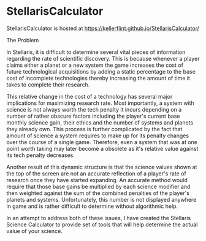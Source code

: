 # StellarisCalculator

StellarisCalculator is hosted at https://kellerflint.github.io/StellarisCalculator/

The Problem

In Stellaris, it is difficult to determine several vital pieces of information regarding the rate of scientific discovery. This is because whenever a player claims either a planet or a new system the game increases the cost of future technological acquisitions by adding a static percentage to the base cost of incomplete technologies thereby increasing the amount of time it takes to complete their research.

This relative change in the cost of a technology has several major implications for maximizing research rate. Most importantly, a system with science is not always worth the tech penalty it incurs depending on a number of rather obscure factors including the player's current base monthly science gain, their ethics and the number of systems and planets they already own. This process is further complicated by the fact that amount of science a system requires to make up for its penalty changes over the course of a single game. Therefore, even a system that was at one point worth taking may later become a obsolete as it's relative value against its tech penalty decreases.

Another result of this dynamic structure is that the science values shown at the top of the screen are not an accurate reflection of a player's rate of research once they have started expanding. An accurate method would require that those base gains be multiplied by each science modifier and then weighted against the sum of the combined penalties of the player's planets and systems. Unfortunately, this number is not displayed anywhere in game and is rather difficult to determine without algorithmic help.

In an attempt to address both of these issues, I have created the Stellaris Science Calculator to provide set of tools that will help determine the actual value of your science.
